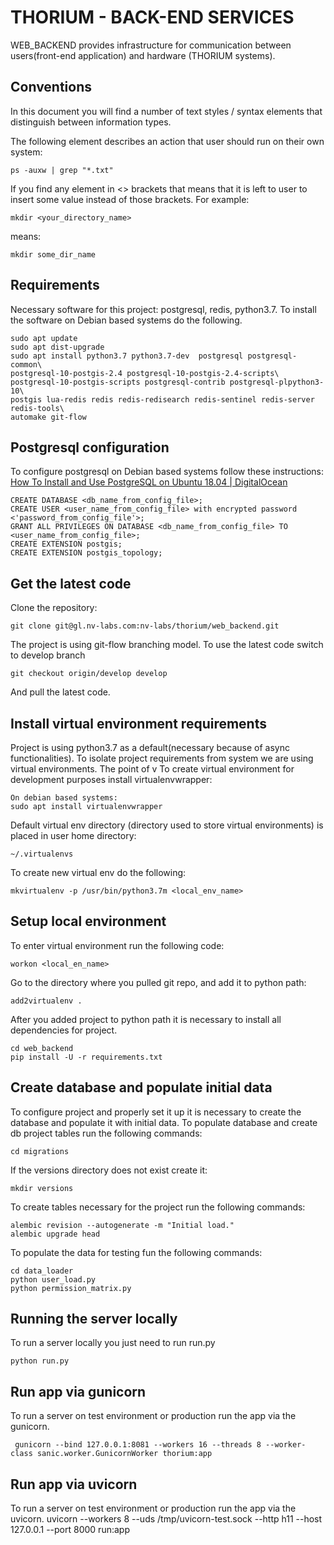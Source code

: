 # THORIUM - BACK-END SERVICES
WEB_BACKEND provides infrastructure for communication between users(front-end application) 
and hardware (THORIUM systems).

## Conventions
In this document you will find a number of text styles / syntax elements that distinguish 
between information types.

The following element describes an action that user should run on their own system:

    ps -auxw | grep "*.txt"

If you find any element in <> brackets that means that it is left to user to insert some value 
instead of those brackets. For example:

    mkdir <your_directory_name>

means:

    mkdir some_dir_name

## Requirements
Necessary software for this project: postgresql, redis, python3.7.
To install the software on Debian based systems do the following.

    sudo apt update
    sudo apt dist-upgrade
    sudo apt install python3.7 python3.7-dev  postgresql postgresql-common\
    postgresql-10-postgis-2.4 postgresql-10-postgis-2.4-scripts\
    postgresql-10-postgis-scripts postgresql-contrib postgresql-plpython3-10\
    postgis lua-redis redis redis-redisearch redis-sentinel redis-server redis-tools\
    automake git-flow

## Postgresql configuration
To configure postgresql on Debian based systems follow these instructions:
[How To Install and Use PostgreSQL on Ubuntu 18.04 \| DigitalOcean](https://www.digitalocean.com/community/tutorials/how-to-install-and-use-postgresql-on-ubuntu-18-04)

    CREATE DATABASE <db_name_from_config_file>;
    CREATE USER <user_name_from_config_file> with encrypted password <'password_from_config_file'>;
    GRANT ALL PRIVILEGES ON DATABASE <db_name_from_config_file> TO <user_name_from_config_file>;
    CREATE EXTENSION postgis;
    CREATE EXTENSION postgis_topology;

## Get the latest code

Clone the repository:
    
    git clone git@gl.nv-labs.com:nv-labs/thorium/web_backend.git

The project is using git-flow branching model. To use the latest code switch to develop branch

    git checkout origin/develop develop

And pull the latest code.

## Install virtual environment requirements
Project is using python3.7 as a default(necessary because of async functionalities).
To isolate project requirements from system we are using virtual environments.
The point of v
To create virtual environment for development purposes install virtualenvwrapper:

    On debian based systems:
    sudo apt install virtualenvwrapper

Default virtual env directory (directory used to store virtual environments) is placed in
user home directory:

    ~/.virtualenvs

To create new virtual env do the following:

    mkvirtualenv -p /usr/bin/python3.7m <local_env_name>
 

## Setup local environment
To enter virtual environment run the following code:

    workon <local_en_name>

Go to the directory where you pulled git repo, and add it to python path:

    add2virtualenv .

After you added project to python path it is necessary to install all dependencies for project.

    cd web_backend
    pip install -U -r requirements.txt


## Create database and populate initial data
To configure project and properly set it up it is necessary to create the database and populate it 
with initial data. To populate database and create db project tables run the following commands:
    
    cd migrations

If the versions directory does not exist create it:

    mkdir versions
    
To create tables necessary for the project run the following commands:

    alembic revision --autogenerate -m "Initial load."
    alembic upgrade head
    
To populate the data for testing fun the following commands:

    cd data_loader
    python user_load.py
    python permission_matrix.py

## Running the server locally
To run a server locally you just need to run run.py

    python run.py

## Run app via gunicorn
To run a server on test environment or production run the app via the gunicorn.

     gunicorn --bind 127.0.0.1:8081 --workers 16 --threads 8 --worker-class sanic.worker.GunicornWorker thorium:app


## Run app via uvicorn
To run a server on test environment or production run the app via the uvicorn.
uvicorn --workers 8 --uds /tmp/uvicorn-test.sock --http h11 --host 127.0.0.1 --port 8000 run:app
